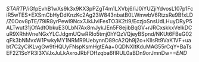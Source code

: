 $START$P/iGfpEvhB1wXs9k3x9KX3pPZgT4m1LXVbj6/iJ0iYUZjiYdvosL107p1FciR5wTES+EXSmCbHyDdKnzKc2Ag23W843nbatB0LWmwbV6RtzsRe9BfxLD/Z0Oov8pTE/79iR8yrPewI9Ncx7JklJvIFesTO3K2tI9/EczjoSnsUdLHuyDRyP5ALTwut31jOfAdtObkuE30LbN7Ax8mJykJEn5F8ejibBqGV+rJRCxskkxVelkDCuR9XRhhVneNGxYLCJdgmUQwRRIo5tmj0hYQzVQjeyBSpnd/NKUt6FBeG02qFk3bNMvxW1PwkyMY1NRMR9UebynnD89cA2Qh9j2o+KllsRt9VaK1VF+uabt7C2yCiKLvgGw9tHQUyFNspKsmHgtEAa+0QDNXItKduMAG55rCqY+BaTsEF2Z1SoYR3l3XVJxJuLkAxroJRbFDffzqba6flRUL0aBDn9orJmnDw==$END$